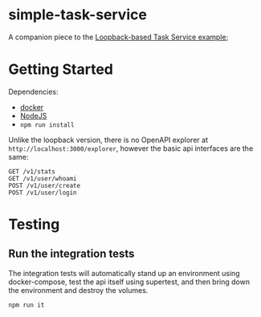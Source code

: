 # simple-task-service

A companion piece to the [Loopback-based Task Service example](https://github.com/mschnee/task-service);

# Getting Started

Dependencies:

-   [docker](https://www.docker.com/get-started)
-   [NodeJS](https://nodejs.org)
-   `npm run install`

Unlike the loopback version, there is no OpenAPI explorer at `http://localhost:3000/explorer`, however the
basic api interfaces are the same:

```
GET /v1/stats
GET /v1/user/whoami
POST /v1/user/create
POST /v1/user/login
```

# Testing

## Run the integration tests

The integration tests will automatically stand up an environment using docker-compose, test the api
itself using supertest, and then bring down the environment and destroy the volumes.

```sh
npm run it
```
